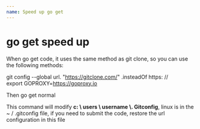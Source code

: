 ```yaml
---
name: Speed ​​up go get
---
```


# go get speed up

When go get code, it uses the same method as git clone, so you can use the following methods:

git config --global url. "https://gitclone.com/" .insteadOf https: // <br>
export GOPROXY=https://goproxy.io

Then go get normal

This command will modify **c: \ users \ username \\. Gitconfig**, linux is in the ~ / .gitconfig file, if you need to submit the code, restore the url configuration in this file
